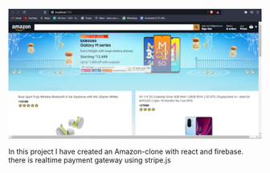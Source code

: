 ![screenshot](scrnshot-01.png)

In this project I have created an Amazon-clone with react and firebase.
there is realtime payment gateway using stripe.js
